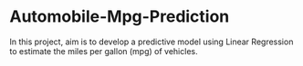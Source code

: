 # Automobile-Mpg-Prediction
In this project, aim is to develop a predictive model using Linear Regression to estimate the miles per gallon (mpg) of vehicles.
